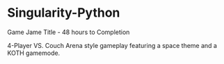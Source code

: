 # Singularity-Python

Game Jame Title - 48 hours to Completion

4-Player VS. Couch Arena style gameplay featuring a space theme and a KOTH gamemode.
